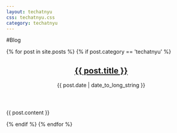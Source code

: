 ```yaml
---
layout: techatnyu
css: techatnyu.css
category: techatnyu
---
```

#Blog

{% for post in site.posts %}
{% if post.category == 'techatnyu' %}
<header>
	  <h2><a href="{{post.url}}">{{ post.title }}</a></h2>
	  <span>{{ post.date | date_to_long_string }}</span>
</header>
{{ post.content }}

{% endif %}
{% endfor %}
